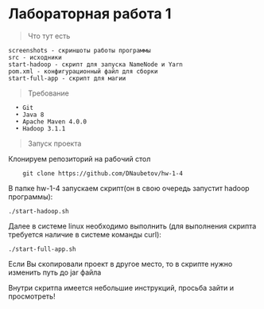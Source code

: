 # Лабораторная работа 1
>Что тут есть

    screenshots - скриншоты работы программы
    src - исходники
    start-hadoop - скрипт для запуска NameNode и Yarn
    pom.xml - конфигурационный файл для сборки
    start-full-app - скрипт для магии

>Требование

      • Git
      • Java 8
      • Apache Maven 4.0.0
      • Hadoop 3.1.1
    
>Запуск проекта

Клонируем репозиторий на рабочий стол   
        
        git clone https://github.com/DNaubetov/hw-1-4
    
В папке hw-1-4 запускаем скрипт(он в свою очередь запустит hadoop программы):
    
    ./start-hadoop.sh

Далее в системе linux необходимо выполнить (для выполнения скрипта требуется наличие в системе команды curl):
    
    ./start-full-app.sh

Если Вы скопировали проект в другое место, то в скрипте нужно изменить путь до jar файла

Внутри скритпа имеется небольшие инструкций, просьба зайти и просмотреть!
